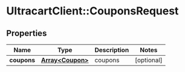 # UltracartClient::CouponsRequest

## Properties
Name | Type | Description | Notes
------------ | ------------- | ------------- | -------------
**coupons** | [**Array&lt;Coupon&gt;**](Coupon.md) | coupons | [optional] 


